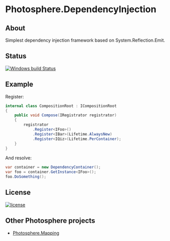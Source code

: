 # Photosphere.DependencyInjection
## About
Simplest dependency injection framework based on System.Reflection.Emit.

## Status
[![Windows build Status](https://ci.appveyor.com/api/projects/status/github/sunloving/photosphere-di?retina=true&svg=true)](https://ci.appveyor.com/project/sunloving/photosphere-di)

## Example
Register:
``` C#
internal class CompositionRoot : ICompositionRoot
{
    public void Compose(IRegistrator registrator)
    {
        registrator
            .Register<IFoo>()
            .Register<IBar>(Lifetime.AlwaysNew)
            .Register<IQiz>(Lifetime.PerContainer);
    }
}
```
And resolve:
``` C#
var container = new DependencyContainer();
var foo = container.GetInstance<IFoo>();
foo.DoSomething();
```

## License
[![license](https://img.shields.io/github/license/mashape/apistatus.svg?maxAge=2592000)]()

## Other Photosphere projects
* [Photosphere.Mapping](https://github.com/sunloving/photosphere-mapping)
